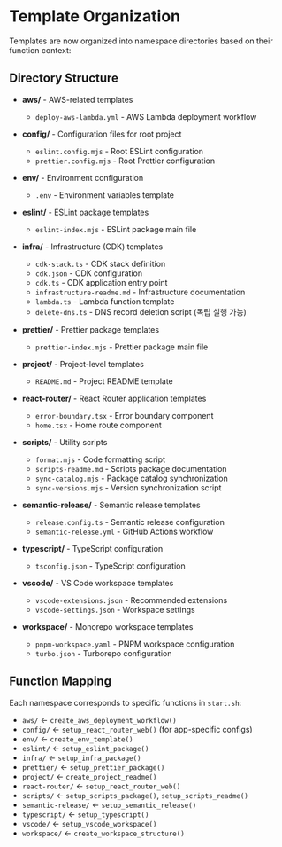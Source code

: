 # Template Organization

Templates are now organized into namespace directories based on their function context:

## Directory Structure

- **aws/** - AWS-related templates
  - `deploy-aws-lambda.yml` - AWS Lambda deployment workflow

- **config/** - Configuration files for root project
  - `eslint.config.mjs` - Root ESLint configuration
  - `prettier.config.mjs` - Root Prettier configuration

- **env/** - Environment configuration
  - `.env` - Environment variables template

- **eslint/** - ESLint package templates
  - `eslint-index.mjs` - ESLint package main file

- **infra/** - Infrastructure (CDK) templates
  - `cdk-stack.ts` - CDK stack definition
  - `cdk.json` - CDK configuration
  - `cdk.ts` - CDK application entry point
  - `infrastructure-readme.md` - Infrastructure documentation
  - `lambda.ts` - Lambda function template
  - `delete-dns.ts` - DNS record deletion script (독립 실행 가능)

- **prettier/** - Prettier package templates
  - `prettier-index.mjs` - Prettier package main file

- **project/** - Project-level templates
  - `README.md` - Project README template

- **react-router/** - React Router application templates
  - `error-boundary.tsx` - Error boundary component
  - `home.tsx` - Home route component

- **scripts/** - Utility scripts
  - `format.mjs` - Code formatting script
  - `scripts-readme.md` - Scripts package documentation
  - `sync-catalog.mjs` - Package catalog synchronization
  - `sync-versions.mjs` - Version synchronization script

- **semantic-release/** - Semantic release templates
  - `release.config.ts` - Semantic release configuration
  - `semantic-release.yml` - GitHub Actions workflow

- **typescript/** - TypeScript configuration
  - `tsconfig.json` - TypeScript configuration

- **vscode/** - VS Code workspace templates
  - `vscode-extensions.json` - Recommended extensions
  - `vscode-settings.json` - Workspace settings

- **workspace/** - Monorepo workspace templates
  - `pnpm-workspace.yaml` - PNPM workspace configuration
  - `turbo.json` - Turborepo configuration

## Function Mapping

Each namespace corresponds to specific functions in `start.sh`:

- `aws/` ← `create_aws_deployment_workflow()`
- `config/` ← `setup_react_router_web()` (for app-specific configs)
- `env/` ← `create_env_template()`
- `eslint/` ← `setup_eslint_package()`
- `infra/` ← `setup_infra_package()`
- `prettier/` ← `setup_prettier_package()`
- `project/` ← `create_project_readme()`
- `react-router/` ← `setup_react_router_web()`
- `scripts/` ← `setup_scripts_package()`, `setup_scripts_readme()`
- `semantic-release/` ← `setup_semantic_release()`
- `typescript/` ← `setup_typescript()`
- `vscode/` ← `setup_vscode_workspace()`
- `workspace/` ← `create_workspace_structure()`